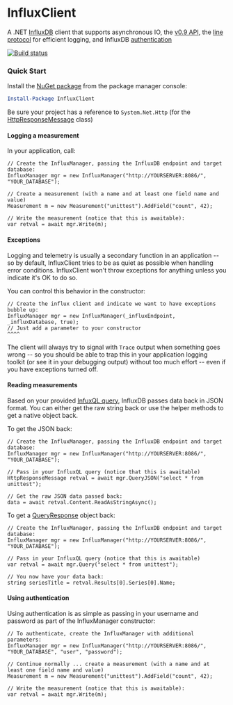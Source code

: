 # InfluxClient
A .NET [InfluxDB](https://influxdb.com/) client that supports asynchronous IO, the [v0.9 API](https://influxdb.com/docs/v0.9/introduction/overview.html), the [line protocol](https://influxdb.com/docs/v0.9/write_protocols/line.html) for efficient logging, and InfluxDB [authentication](https://influxdb.com/docs/v0.9/administration/authentication_and_authorization.html)

[![Build status](https://ci.appveyor.com/api/projects/status/kab7aiacy0vjv1sr?svg=true)](https://ci.appveyor.com/project/danesparza/influxclient)

### Quick Start
Install the [NuGet package](https://www.nuget.org/packages/InfluxClient/) from the package manager console:

```powershell
Install-Package InfluxClient
```

Be sure your project has a reference to `System.Net.Http` (for the [HttpResponseMessage](https://msdn.microsoft.com/en-us/library/system.net.http.httpresponsemessage(v=vs.118).aspx) class)

#### Logging a measurement
In your application, call:

```CSharp
// Create the InfluxManager, passing the InfluxDB endpoint and target database:
InfluxManager mgr = new InfluxManager("http://YOURSERVER:8086/", "YOUR_DATABASE");

// Create a measurement (with a name and at least one field name and value)
Measurement m = new Measurement("unittest").AddField("count", 42);

// Write the measurement (notice that this is awaitable):
var retval = await mgr.Write(m);
```

#### Exceptions
Logging and telemetry is usually a secondary function in an application -- so by default, InfluxClient tries to be as quiet as possible when handling error conditions.  InfluxClient won't throw exceptions for anything unless you indicate it's OK to do so. 

You can control this behavior in the constructor:

```CSharp
// Create the influx client and indicate we want to have exceptions bubble up:
InfluxManager mgr = new InfluxManager(_influxEndpoint, _influxDatabase, true);
// Just add a parameter to your constructor                             ^^^^
```

The client will always try to signal with `Trace` output when something goes wrong -- so you should be able to trap this in your application logging toolkit (or see it in your debugging output) without too much effort -- even if you have exceptions turned off.

#### Reading measurements
Based on your provided [InfuxQL query](https://influxdb.com/docs/v0.9/query_language/data_exploration.html), InfluxDB passes data back in JSON format.  You can either get the raw string back or use the helper methods to get a native object back.  

To get the JSON back:

```CSharp
// Create the InfluxManager, passing the InfluxDB endpoint and target database:
InfluxManager mgr = new InfluxManager("http://YOURSERVER:8086/", "YOUR_DATABASE");

// Pass in your InfluxQL query (notice that this is awaitable)
HttpResponseMessage retval = await mgr.QueryJSON("select * from unittest");

// Get the raw JSON data passed back:
data = await retval.Content.ReadAsStringAsync();
```

To get a [QueryResponse](https://github.com/danesparza/InfluxClient/blob/master/InfluxClient/QueryResponse.cs) object back:

```CSharp
// Create the InfluxManager, passing the InfluxDB endpoint and target database:
InfluxManager mgr = new InfluxManager("http://YOURSERVER:8086/", "YOUR_DATABASE");

// Pass in your InfluxQL query (notice that this is awaitable)
var retval = await mgr.Query("select * from unittest");

// You now have your data back:
string seriesTitle = retval.Results[0].Series[0].Name;
```

#### Using authentication
Using authentication is as simple as passing in your username and password as part of the InfluxManager constructor:

```CSharp
// To authenticate, create the InfluxManager with additional parameters:
InfluxManager mgr = new InfluxManager("http://YOURSERVER:8086/", "YOUR_DATABASE", "user", "password");

// Continue normally ... create a measurement (with a name and at least one field name and value)
Measurement m = new Measurement("unittest").AddField("count", 42);

// Write the measurement (notice that this is awaitable):
var retval = await mgr.Write(m);
```
